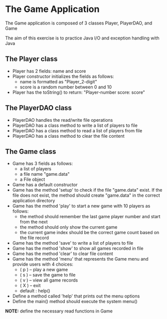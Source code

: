# The Game Application

The Game application is composed of 3 classes
Player, PlayerDAO, and Game

The aim of this exercise is to practice Java I/O and exception handling with Java

## The Player class

* Player has 2 fields: name and score
* Player constructor initializes the fields as follows:
  * name is formatted as "Player_2-digit"
  * score is a random number between 0 and 10
* Player has the toString() to return: "Player-number score: score"

## The PlayerDAO class

* PlayerDAO handles the read/write file operations
* PlayerDAO has a class method to write a list of players to file
* PlayerDAO has a class method to read a list of players from file
* PlayerDAO has a class method to clear the file content
  
## The Game class

* Game has 3 fields as follows:
  * a list of players
  * a file name "game.data"
  * a File object
* Game has a default constructor
* Game has the method 'setup' to check if the file "game.data" exist. If the file does not exist, the method should create "game.data" in the correct application directory
* Game has the method 'play' to start a new game with 10 players as follows:
  * the method should remember the last game player number and start from the next
  * the method should only show the current game
  * the current game index should be the correct game count based on the file record
* Game has the method 'save' to write a list of players to file
* Game has the method 'show' to show all games recorded in file
* Game has the method 'clear' to clear file content
* Game has the method 'menu' that represents the Game menu and provide users with 4 choices:
  * ( p ) – play a new game
  * ( s ) – save the game to file
  * ( v ) – view all game records
  * ( X ) – exit
  * default : help()
* Define a method called 'help' that prints out the menu options
* Define the main() method should execute the system menu()

**NOTE:** define the necessary read functions in Game
